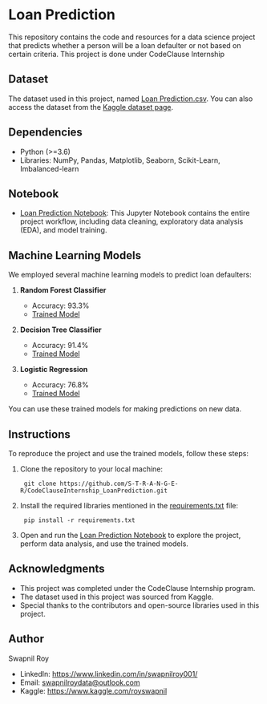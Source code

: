 # Loan Prediction

This repository contains the code and resources for a data science project that predicts whether a person will be a loan defaulter or not based on certain criteria. This project is done under CodeClause Internship

## Dataset

The dataset used in this project, named [Loan Prediction.csv](/Loan%20Prediction.csv). You can also access the dataset from the [Kaggle dataset page](https://www.kaggle.com/datasets/kmldas/loan-default-prediction).

## Dependencies
-   Python (>=3.6)
-   Libraries: NumPy, Pandas, Matplotlib, Seaborn, Scikit-Learn, Imbalanced-learn

## Notebook

- [Loan Prediction Notebook](/Loan%20Prediction%20Notebook.ipynb): This Jupyter Notebook contains the entire project workflow, including data cleaning, exploratory data analysis (EDA), and model training.

## Machine Learning Models

We employed several machine learning models to predict loan defaulters:

1. **Random Forest Classifier**
   - Accuracy: 93.3%
   - [Trained Model](models/model_RF_pickle)

2. **Decision Tree Classifier**
   - Accuracy: 91.4%
   - [Trained Model](/models/model_DT_pickle)

3. **Logistic Regression**
   - Accuracy: 76.8%
   - [Trained Model](/models/model_LR_pickle)

You can use these trained models for making predictions on new data.

## Instructions

To reproduce the project and use the trained models, follow these steps:

1. Clone the repository to your local machine:

        git clone https://github.com/S-T-R-A-N-G-E-R/CodeClauseInternship_LoanPrediction.git

2. Install the required libraries mentioned in the [requirements.txt](/requirements.txt) file:

        pip install -r requirements.txt

3. Open and run the [Loan Prediction Notebook](/Loan%20Prediction%20Notebook.ipynb) to explore the project, perform data analysis, and use the trained models.

## Acknowledgments

*   This project was completed under the CodeClause Internship program.
*   The dataset used in this project was sourced from Kaggle.
*   Special thanks to the contributors and open-source libraries used in this project.

## Author

Swapnil Roy

-   LinkedIn: https://www.linkedin.com/in/swapnilroy001/
-   Email: swapnilroydata@outlook.com
-   Kaggle: https://www.kaggle.com/royswapnil

